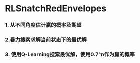 # RLSnatchRedEnvelopes
### 1. 从不同角度估计赢的概率及期望
### 2.暴力搜索求解当前状态下的最优解
### 3. 使用Q-Learning搜索最优解，使用0.7^n作为赢的概率
